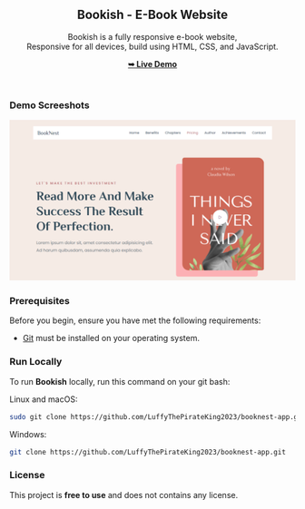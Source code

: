 <div align="center">
  
  <h2 align="center">Bookish - E-Book Website</h2>

  Bookish is a fully responsive e-book website, <br />Responsive for all devices, build using HTML, CSS, and JavaScript.

  <a href="https://luffythepirateking2023.github.io/booknest-app/"><strong>➥ Live Demo</strong></a>

</div>

<br />

### Demo Screeshots

![Bookish Desktop Demo](./readme-images/desktop.png "Desktop Demo")

### Prerequisites

Before you begin, ensure you have met the following requirements:

* [Git](https://git-scm.com/downloads "Download Git") must be installed on your operating system.

### Run Locally

To run **Bookish** locally, run this command on your git bash:

Linux and macOS:

```bash
sudo git clone https://github.com/LuffyThePirateKing2023/booknest-app.git
```

Windows:

```bash
git clone https://github.com/LuffyThePirateKing2023/booknest-app.git
```

### License

This project is **free to use** and does not contains any license.
